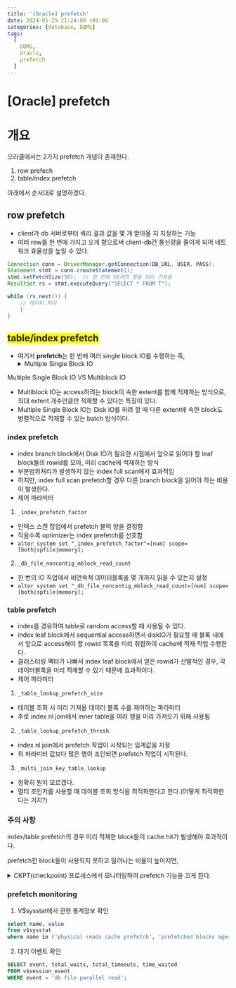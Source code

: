 ```yaml
---
title: '[Oracle] prefetch'
date: 2024-05-29 21:24:00 +09:00
categories: [database, DBMS]
tags:
  [
    DBMS,
    Oracle,
    prefetch
  ]
---
```


# [Oracle] prefetch

# 개요

오라클에서는 2가지 prefetch 개념이 존재한다.
1. row prefech
2. table/index prefetch

아래에서 순서대로 설명하겠다.


## row prefetch
- client가 db 서버로부터 쿼리 결과 값을 몇 개 받아올 지 지정하는 기능
- 여러 row를 한 번에 가지고 오게 함으로써 client-db간 통신량을 줄이게 되어
  네트워크 효율성을 높일 수 있다.

```java
Connection conn = DriverManager.getConnection(DB_URL, USER, PASS);
Statement stmt = conn.createStatement();
stmt.setFetchSize(50);  // 한 번에 50개의 행을 미리 가져옴
ResultSet rs = stmt.executeQuery("SELECT * FROM T");

while (rs.next()) {
    // 데이터 처리
    }
}
```

## <span style="background-color: yellow">table/index prefetch</span>
- 여기서 **prefetch**는 한 번에 여러 single block IO를 수행하는 즉,
  <details><summary>Multiple Single Block IO</summary>
Multiple Single Block IO VS Multiblock IO
- Multiblock IO는 access하려는 block이 속한 extent를 함께 적재하는 방식으로,
  최대 extent 개수만큼만 적재할 수 있다는 특징이 있다.
- Multiple Single Block IO는 Disk IO를 하려 할 때 다른 extent에 속한 block도
  병렬적으로 적재할 수 있는 batch 방식이다.
</details>


### index prefetch
- index branch block에서 Disk IO가 필요한 시점에서 앞으로 읽어야 할 leaf block들의 rowid를 모아,
  미리 cache에 적재하는 방식
- 부분범위처리가 발생하지 않는 index full scan에서 효과적임
 - 하지만, index full scan prefetch할 경우 다른 branch block을 읽어야 하는 비용이 발생한다.
- 제어 파라미터
 1. `_index_prefetch_factor`
   - 인덱스 스캔 잡업에서 prefetch 블럭 양을 결정함
   - 작을수록 optimizer는 index prefetch를 선호함
   - `alter system set "_index_prefetch_factor"=[num] scope=[both|spfile|memory];`
 2. `_db_file_noncontig_mblock_read_count`
   - 한 번의 IO 직업에서 비연속적 데이터블록을 몇 개까지 읽을 수 있는지 설정
   - `alter system set "_db_file_noncontig_mblock_read_count=[num] scope=[both|spfile|memory];`

### table prefetch
- index를 경유하여 table로 random access할 때 사용될 수 있다.
- index leaf block에서 sequential access하면서 diskIO가 필요할 때
  블록 내에서 앞으로 access해야 할 rowid 목록을 미리 취합하여 cache에 적재 작업 수행한다.
- 클러스터링 팩터가 나빠서 index leaf block에서 얻은 rowid가 산발적인 경우,
  각 데이터블록을 미리 적재할 수 있기 때문에 효과적이다.
- 제어 파라미터
 1. `_table_lookup_prefetch_size`
   - 테이블 조회 시 미리 가져올 데이터 블록 수를 제어하는 파라미터
   - 주로 index nl join에서 inner table을 여러 행을 미리 가져오기 위해 사용됨
 2. `_table_lookup_prefetch_thresh`
   - index nl join에서 prefetch 작업이 시작되는 임계값을 지정
   - 위 파라미터 값보다 많은 행이 조인되면 prefetch 작업이 시작된다.
 3. `_multi_join_key_table_lookup`
   - 정확히 뭔지 모르겠다.
   - 멀티 조인키를 사용할 때 데이블 조회 방식을 최적화한다고 한다.(어떻게 최적화한다는 거지?)

### 주의 사항

index/table prefetch의 경우 미리 적재한 block들이 cache hit가 발생해야 효과적이다.

prefetch한 block들이 사용되지 못하고 밀려나는 비율이 높아지면, 

<details><summary>CKPT(checkpoint) 프로세스에서 모니터링하여 prefetch 기능을 끄게 된다.</summary>
CKPT process
- 데이터베이스의 디스크 상태를 관리하고 데이터베이스의 변경 내용을 디스크에 반영하는 역할을 수행.
1. 시스템 수준의 모니터링
 - AWR(Automatic Workload Repository, 주기적으로 생성되는 시스템 성능과 활동 보고서)를 작성
 - V$뷰 관련 정보 제공
2. 세션 또는 쿼리 수준의 모니터링
 - plan, sql trace에서 세션 및 쿼리 실행과정을 추적, 분석할 수 있도록 해줌
</details>


### prefetch monitoring

1. V$sysstat에서 관련 통계정보 확인

```sql
select name, value 
from v$sysstat
where name in ('physical reads cache prefetch', 'prefetched blocks aged out before use');

```

2. 대기 이벤트 확인

```sql
SELECT event, total_waits, total_timeouts, time_waited
FROM v$session_event
WHERE event = 'db file parallel read';

```
